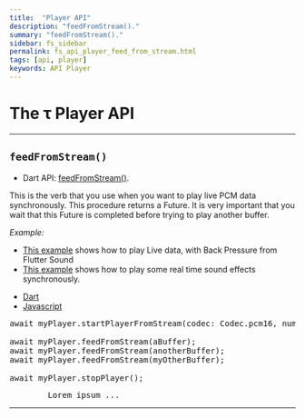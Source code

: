 ```yaml
---
title:  "Player API"
description: "feedFromStream()."
summary: "feedFromStream()."
sidebar: fs_sidebar
permalink: fs_api_player_feed_from_stream.html
tags: [api, player]
keywords: API Player
---
```

# The &tau; Player API


---------------------------------------------------------------------------------------------------------------------------------------------

## `feedFromStream()`

- Dart API: [feedFromStream()](/pages/flutter-sound/api/player/FlutterSoundPlayer/feedFromStream.html).

This is the verb that you use when you want to play live PCM data synchronously.
This procedure returns a Future. It is very important that you wait that this Future is completed before trying to play another buffer.

*Example:*

- [This example](flutter_sound_examples_playback_from_stream_1) shows how to play Live data, with Back Pressure from Flutter Sound
- [This example](flutter_sound_examples_playback_from_stream_2) shows how to play some real time sound effects synchronously.

<ul id="profileTabs" class="nav nav-tabs">
    <li class="active"><a href="#dart" data-toggle="tab">Dart</a></li>
    <li><a href="#javascript" data-toggle="tab">Javascript</a></li>
</ul>
<div class="tab-content">

<div role="tabpanel" class="tab-pane active" id="dart">

<pre>
await myPlayer.startPlayerFromStream(codec: Codec.pcm16, numChannels: 1, sampleRate: 48000);

await myPlayer.feedFromStream(aBuffer);
await myPlayer.feedFromStream(anotherBuffer);
await myPlayer.feedFromStream(myOtherBuffer);

await myPlayer.stopPlayer();
</pre>

</div>

<div role="tabpanel" class="tab-pane" id="javascript">
<pre>
        Lorem ipsum ...
</pre>
</div>

</div>

---------------------------------------------------------------------------------------------------------------------------------
